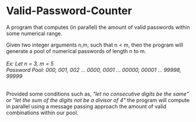 # Valid-Password-Counter
A program that computes (in parallel) the amount of valid passwords within some numerical range.

Given two integer arguments n,m, such that n < m, then the program will generate a pool of numerical passwords of length n to m.<br/><br/>
<i>
Ex: Let n = 3, m = 5<br/>
Password Pool: 000, 001, 002 ... 0000, 0001 ... 00000, 00001 ... 99998, 99999 <br/>
</i>

<br/>
Provided some conditions such as, <i>"let no consecutive digits be the same"</i> or <i>"let the sum of the digits not be a divisor of 4"</i> the program will compute in parallel using a message passing approach the amount of valid combinations within our pool.
